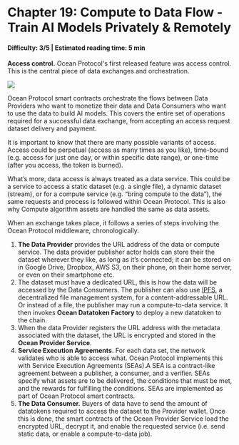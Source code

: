 # Chapter 19: Compute to Data Flow - Train  AI Models Privately & Remotely
#### Difficulty: **3/5** \| Estimated reading time: **5 min**

<dialog character="mantaray">How does the bottom of the tech stack look like? 
</dialog>

**Access control.** Ocean Protocol's first released feature was access control. This is the central piece of data exchanges and orchestration.

<img src="/images/chapter19_0.png" />

Ocean Protocol smart contracts orchestrate the flows between Data Providers who want to monetize their data and Data Consumers who want to use the data to build AI models.  This covers the entire set of operations required for a successful data exchange, from accepting an access request dataset delivery and payment.

It is important to know that there are many possible variants of access. Access could be perpetual (access as many times as you like), time-bound (e.g. access for just one day, or within specific date range), or one-time (after you access, the token is burned).

What’s more, data access is always treated as a data service. This could be a service to access a static dataset (e.g. a single file), a dynamic dataset (stream), or for a compute service (e.g. “bring compute to the data”), the same requests and process is followed within Ocean Protocol. This is also why Compute algorithm assets are handled the same as data assets.

When an exchange takes place, it follows a series of steps involving the Ocean Protocol middleware, chronologically.

1. **The Data Provider** provides the URL address of the data or compute service. The data provider publisher actor holds can store their the dataset wherever they like, as long as it’s connected; it can be stored on in Google Drive, Dropbox, AWS S3, on their phone, on their home server, or even on their smartphone etc.
2. The dataset must have a dedicated URL, this is how the data will be accessed by the Data Consumers. The publisher can also use [IPFS](https://ipfs.io/), a decentralized file management system, for a content-addressable URL. Or instead of a file, the publisher may run a compute-to-data service. It then invokes **Ocean Datatoken Factory** to deploy a new datatoken to the chain.
3. When the data Provider registers the URL address with the metadata associated with the dataset, the URL is encrypted and stored in the **Ocean Provider Service**.
4. **Service Execution Agreements**. For each data set, the network validates who is able to access what. Ocean Protocol implements this with Service Execution Agreements (SEAs).A SEA is a contract-like agreement between a publisher, a consumer, and a verifier. SEAs specify what assets are to be delivered, the conditions that must be met, and the rewards for fulfilling the conditions. SEAs are implemented as part of Ocean Protocol smart contracts.
5. **The Data Consumer.** Buyers of data have to send the amount of datatokens required to access the dataset to the Provider wallet. Once this is done, the smart contracts of the Ocean Provider Service load the encrypted URL, decrypt it, and enable the requested service (i.e. send static data, or enable a compute-to-data job).


